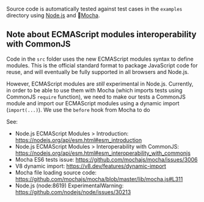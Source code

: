 Source code is automatically tested against test cases in the `examples` directory using [Node.js](https://nodejs.org/en/) and [Mocha](https://mochajs.org/).

## Note about ECMAScript modules interoperability with CommonJS

Code in the `src` folder uses the new ECMAScript modules syntax to define modules. This is the official standard
format to package JavaScript code for reuse, and will eventually be fully supported in all browsers and Node.js.

However, ECMAScript modules are *still* experimental in Node.js. Currently, in order to be able to use them with
Mocha (which imports tests using CommonJS `require` function), we need to make our tests a CommonJS module and
import our ECMAScript modules using a dynamic import (`import(...)`). We use the `before` hook from Mocha to do

See:
- Node.js ECMAScript Modules > Introduction: https://nodejs.org/api/esm.html#esm_introduction
- Node.js ECMAScript Modules > Interoperability with CommonJS:
  https://nodejs.org/api/esm.html#esm_interoperability_with_commonjs
- Mocha ES6 tests issue: https://github.com/mochajs/mocha/issues/3006
- V8 dynamic import: https://v8.dev/features/dynamic-import
- Mocha file loading source code: https://github.com/mochajs/mocha/blob/master/lib/mocha.js#L311
- Node.js (node:8619) ExperimentalWarning: https://github.com/nodejs/node/issues/30213
